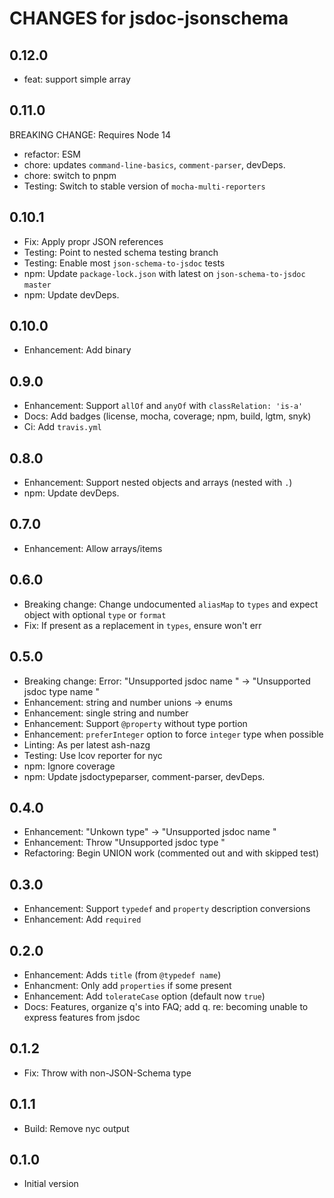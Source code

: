 # CHANGES for jsdoc-jsonschema

## 0.12.0

- feat: support simple array

## 0.11.0

BREAKING CHANGE: Requires Node 14

- refactor: ESM
- chore: updates `command-line-basics`, `comment-parser`, devDeps.
- chore: switch to pnpm
- Testing: Switch to stable version of `mocha-multi-reporters`

## 0.10.1

- Fix: Apply propr JSON references
- Testing: Point to nested schema testing branch
- Testing: Enable most `json-schema-to-jsdoc` tests
- npm: Update `package-lock.json` with latest on `json-schema-to-jsdoc`
    `master`
- npm: Update devDeps.

## 0.10.0

- Enhancement: Add binary

## 0.9.0

- Enhancement: Support `allOf` and `anyOf` with `classRelation: 'is-a'`
- Docs: Add badges (license, mocha, coverage; npm, build, lgtm, snyk)
- Ci: Add `travis.yml`

## 0.8.0

- Enhancement: Support nested objects and arrays (nested with `.`)
- npm: Update devDeps.

## 0.7.0

- Enhancement: Allow arrays/items

## 0.6.0

- Breaking change: Change undocumented `aliasMap` to `types` and expect object
    with optional `type` or `format`
- Fix: If present as a replacement in `types`, ensure won't err

## 0.5.0

- Breaking change: Error: "Unsupported jsdoc name <name>" ->
    "Unsupported jsdoc type name <name>"
- Enhancement: string and number unions -> enums
- Enhancement: single string and number
- Enhancement: Support `@property` without type portion
- Enhancement: `preferInteger` option to force `integer` type when possible
- Linting: As per latest ash-nazg
- Testing: Use lcov reporter for nyc
- npm: Ignore coverage
- npm: Update jsdoctypeparser, comment-parser, devDeps.

## 0.4.0

- Enhancement: "Unkown type" -> "Unsupported jsdoc name <name>"
- Enhancement: Throw "Unsupported jsdoc type <type>"
- Refactoring: Begin UNION work (commented out and with skipped test)

## 0.3.0

- Enhancement: Support `typedef` and `property` description conversions
- Enhancement: Add `required`

## 0.2.0

- Enhancement: Adds `title` (from `@typedef name`)
- Enhancment: Only add `properties` if some present
- Enhancement: Add `tolerateCase` option (default now `true`)
- Docs: Features, organize q's into FAQ; add q. re: becoming unable to
    express features from jsdoc

## 0.1.2

- Fix: Throw with non-JSON-Schema type

## 0.1.1

- Build: Remove nyc output

## 0.1.0

- Initial version
